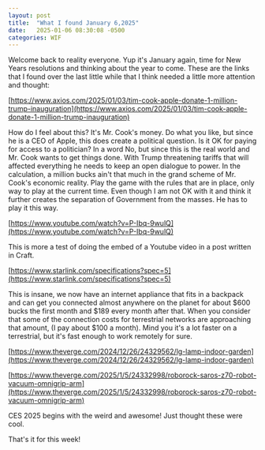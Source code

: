 ```yaml
---
layout: post
title:  "What I found January 6,2025"
date:   2025-01-06 08:30:08 -0500
categories: WIF
---
```

Welcome back to reality everyone.  Yup it's January again, time for New Years resolutions and thinking about the year to come.  These are the links that I found over the last little while that I think needed a little more attention and thought:

[https://www.axios.com/2025/01/03/tim-cook-apple-donate-1-million-trump-inauguration](https://www.axios.com/2025/01/03/tim-cook-apple-donate-1-million-trump-inauguration)

How do I feel about this?  It's Mr. Cook's money.  Do what you like, but since he is a CEO of Apple, this does create a political question.  Is it OK for paying for access to a politician?  In a word No, but since this is the real world and Mr. Cook wants to get things done.  With Trump threatening tariffs that will affected everything he needs to keep an open dialogue to power.  In the calculation, a million bucks ain't that much in the grand scheme of Mr. Cook's economic reality.  Play the game with the rules that are in place, only way to play at the current time.  Even though I am not OK with it and think it further creates the separation of Government from the masses.  He has to play it this way.

[https://www.youtube.com/watch?v=P-Ibq-9wulQ](https://www.youtube.com/watch?v=P-Ibq-9wulQ)

This is more a test of doing the embed of a Youtube video in a post written in Craft. 

[https://www.starlink.com/specifications?spec=5](https://www.starlink.com/specifications?spec=5)

This is insane, we now have an internet appliance that fits in a backpack and can get you connected almost anywhere on the planet for about $600 bucks the first month and $189 every month after that.  When you consider that some of the connection costs for terrestrial networks are approaching that amount, (I pay about $100 a month). Mind you it's a lot faster on a terrestrial, but it's fast enough to work remotely for sure. 

[https://www.theverge.com/2024/12/26/24329562/lg-lamp-indoor-garden](https://www.theverge.com/2024/12/26/24329562/lg-lamp-indoor-garden)

[https://www.theverge.com/2025/1/5/24332998/roborock-saros-z70-robot-vacuum-omnigrip-arm](https://www.theverge.com/2025/1/5/24332998/roborock-saros-z70-robot-vacuum-omnigrip-arm)

CES 2025 begins with the weird and awesome! Just thought these were cool.

That's it for this week!
